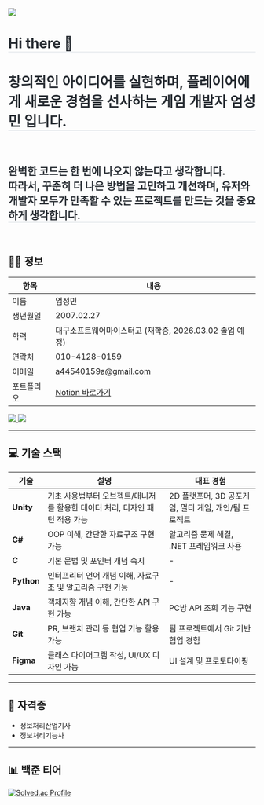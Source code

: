 <div align= "left">
    <img src="https://capsule-render.vercel.app/api?type=waving&color=auto&height=120&text=Game%20is%20Fun!&animation=&fontColor=000000&fontSize=50" />
</div>

<div align= "left"> 
    <h1 style="border-bottom: 1px solid #d8dee4; color: #282d33;"> Hi there 👋 </h1>  
    <h1 style="border-bottom: 1px solid #d8dee4; color: #282d33;"> 창의적인 아이디어를 실현하며, 플레이어에게 새로운 경험을 선사하는 게임 개발자 엄성민 입니다. </h1>  
</div>

<br>

<div align= "left">
    <h2 style="border-bottom: 1px solid #d8dee4; color: #282d33;"> 완벽한 코드는 한 번에 나오지 않는다고 생각합니다. <br> 따라서, 꾸준히 더 나은 방법을 고민하고 개선하며, 
    유저와 개발자 모두가 만족할 수 있는 프로젝트를 만드는 것을 중요하게 생각합니다. </h2> 
</div>

<br>

## 🧑‍💼 정보

| 항목 | 내용 |
|------|------|
| 이름 | 엄성민 |
| 생년월일 | 2007.02.27 |
| 학력 | 대구소프트웨어마이스터고 (재학중, 2026.03.02 졸업 예정) |
| 연락처 | 010-4128-0159 |
| 이메일 | [a44540159a@gmail.com](mailto:a44540159a@gmail.com) |
| 포트폴리오 | [Notion 바로가기](https://root-xylocarp-b3c.notion.site/c0b1af758b124e4da3b4d87bab7e1eff) |

<p>
  <a href="https://root-xylocarp-b3c.notion.site/c0b1af758b124e4da3b4d87bab7e1eff">
    <img src="https://img.shields.io/badge/Notion-000000?style=for-the-badge&logo=Notion&logoColor=white">
  </a>
  <a href="mailto:a44540159a@gmail.com">
    <img src="https://img.shields.io/badge/Gmail-EA4335?style=for-the-badge&logo=Gmail&logoColor=white">
  </a>
</p>

---

## 💻 기술 스택

| 기술 | 설명 | 대표 경험 |
|------|------|-----------|
| **Unity** | 기초 사용법부터 오브젝트/매니저를 활용한 데이터 처리, 디자인 패턴 적용 가능 | 2D 플랫포머, 3D 공포게임, 멀티 게임, 개인/팀 프로젝트 |
| **C#** | OOP 이해, 간단한 자료구조 구현 가능 | 알고리즘 문제 해결, .NET 프레임워크 사용 |
| **C** | 기본 문법 및 포인터 개념 숙지 | - |
| **Python** | 인터프리터 언어 개념 이해, 자료구조 및 알고리즘 구현 가능 | - |
| **Java** | 객체지향 개념 이해, 간단한 API 구현 가능 | PC방 API 조회 기능 구현 |
| **Git** | PR, 브랜치 관리 등 협업 기능 활용 가능 | 팀 프로젝트에서 Git 기반 협업 경험 |
| **Figma** | 클래스 다이어그램 작성, UI/UX 디자인 가능 | UI 설계 및 프로토타이핑 |

---

## 🧾 자격증

- 정보처리산업기사  
- 정보처리기능사  

---

## 📊 백준 티어

<a href="https://solved.ac/duck3866">
    <img src="http://mazassumnida.wtf/api/v2/generate_badge?boj=duck3866" alt="Solved.ac Profile">
</a>
